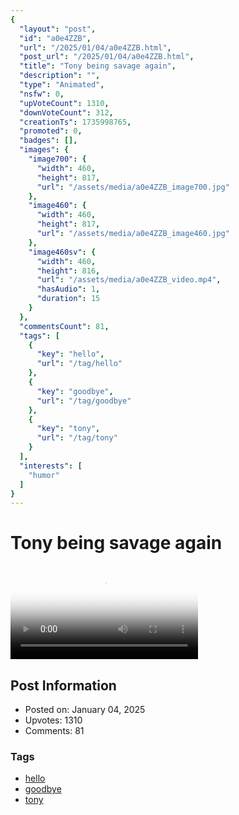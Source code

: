```yaml
---
{
  "layout": "post",
  "id": "a0e4ZZB",
  "url": "/2025/01/04/a0e4ZZB.html",
  "post_url": "/2025/01/04/a0e4ZZB.html",
  "title": "Tony being savage again",
  "description": "",
  "type": "Animated",
  "nsfw": 0,
  "upVoteCount": 1310,
  "downVoteCount": 312,
  "creationTs": 1735998765,
  "promoted": 0,
  "badges": [],
  "images": {
    "image700": {
      "width": 460,
      "height": 817,
      "url": "/assets/media/a0e4ZZB_image700.jpg"
    },
    "image460": {
      "width": 460,
      "height": 817,
      "url": "/assets/media/a0e4ZZB_image460.jpg"
    },
    "image460sv": {
      "width": 460,
      "height": 816,
      "url": "/assets/media/a0e4ZZB_video.mp4",
      "hasAudio": 1,
      "duration": 15
    }
  },
  "commentsCount": 81,
  "tags": [
    {
      "key": "hello",
      "url": "/tag/hello"
    },
    {
      "key": "goodbye",
      "url": "/tag/goodbye"
    },
    {
      "key": "tony",
      "url": "/tag/tony"
    }
  ],
  "interests": [
    "humor"
  ]
}
---
```


# Tony being savage again

<video controls playsinline loop poster="/assets/media/a0e4ZZB_image460.jpg">
  <source src="/assets/media/a0e4ZZB_video.mp4" type="video/mp4">
  Your browser does not support the video tag.
</video>

## Post Information

- Posted on: January 04, 2025
- Upvotes: 1310
- Comments: 81

### Tags

- [hello](/tag/hello)
- [goodbye](/tag/goodbye)
- [tony](/tag/tony)
